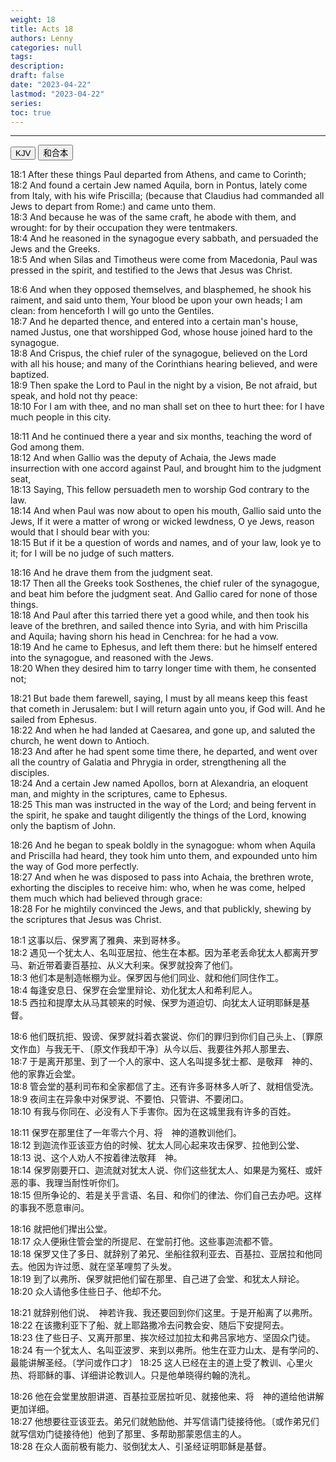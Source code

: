 ```yaml
---
weight: 18
title: Acts 18
authors: Lenny
categories: null
tags: 
description: 
draft: false
date: "2023-04-22"
lastmod: "2023-04-22"
series:
toc: true
---
```



<!--more-->
---

<!-- Tab links -->
<div class="tab">
  <button class="tablinks active" onclick="tablabel(event, 'english')">KJV</button>
  <button class="tablinks" onclick="tablabel(event, 'chinese')">和合本</button>
  
</div>

<!-- Tab content -->
<div id="english" class="tabcontent" style="display:block">

18:1 After these things Paul departed from Athens, and came to Corinth;  
18:2 And found a certain Jew named Aquila, born in Pontus, lately come from Italy, with his wife Priscilla; (because that Claudius had commanded all Jews to depart from Rome:) and came unto them.  
18:3 And because he was of the same craft, he abode with them, and wrought: for by their occupation they were tentmakers.  
18:4 And he reasoned in the synagogue every sabbath, and persuaded the Jews and the Greeks.  
18:5 And when Silas and Timotheus were come from Macedonia, Paul was pressed in the spirit, and testified to the Jews that Jesus was Christ.  

18:6 And when they opposed themselves, and blasphemed, he shook his raiment, and said unto them, Your blood be upon your own heads; I am clean: from henceforth I will go unto the Gentiles.  
18:7 And he departed thence, and entered into a certain man's house, named Justus, one that worshipped God, whose house joined hard to the synagogue.  
18:8 And Crispus, the chief ruler of the synagogue, believed on the Lord with all his house; and many of the Corinthians hearing believed, and were baptized.  
18:9 Then spake the Lord to Paul in the night by a vision, Be not afraid, but speak, and hold not thy peace:  
18:10 For I am with thee, and no man shall set on thee to hurt thee: for I have much people in this city.  

18:11 And he continued there a year and six months, teaching the word of God among them.  
18:12 And when Gallio was the deputy of Achaia, the Jews made insurrection with one accord against Paul, and brought him to the judgment seat,  
18:13 Saying, This fellow persuadeth men to worship God contrary to the law.  
18:14 And when Paul was now about to open his mouth, Gallio said unto the Jews, If it were a matter of wrong or wicked lewdness, O ye Jews, reason would that I should bear with you:  
18:15 But if it be a question of words and names, and of your law, look ye to it; for I will be no judge of such matters.  

18:16 And he drave them from the judgment seat.  
18:17 Then all the Greeks took Sosthenes, the chief ruler of the synagogue, and beat him before the judgment seat. And Gallio cared for none of those things.  
18:18 And Paul after this tarried there yet a good while, and then took his leave of the brethren, and sailed thence into Syria, and with him Priscilla and Aquila; having shorn his head in Cenchrea: for he had a vow.  
18:19 And he came to Ephesus, and left them there: but he himself entered into the synagogue, and reasoned with the Jews.  
18:20 When they desired him to tarry longer time with them, he consented not;  

18:21 But bade them farewell, saying, I must by all means keep this feast that cometh in Jerusalem: but I will return again unto you, if God will. And he sailed from Ephesus.  
18:22 And when he had landed at Caesarea, and gone up, and saluted the church, he went down to Antioch.  
18:23 And after he had spent some time there, he departed, and went over all the country of Galatia and Phrygia in order, strengthening all the disciples.  
18:24 And a certain Jew named Apollos, born at Alexandria, an eloquent man, and mighty in the scriptures, came to Ephesus.  
18:25 This man was instructed in the way of the Lord; and being fervent in the spirit, he spake and taught diligently the things of the Lord, knowing only the baptism of John.  

18:26 And he began to speak boldly in the synagogue: whom when Aquila and Priscilla had heard, they took him unto them, and expounded unto him the way of God more perfectly.  
18:27 And when he was disposed to pass into Achaia, the brethren wrote, exhorting the disciples to receive him: who, when he was come, helped them much which had believed through grace:  
18:28 For he mightily convinced the Jews, and that publickly, shewing by the scriptures that Jesus was Christ.  
</div>

<div id="chinese" class="tabcontent">

18:1 这事以后、保罗离了雅典、来到哥林多。  
18:2 遇见一个犹太人、名叫亚居拉、他生在本都。因为革老丢命犹太人都离开罗马、新近带着妻百基拉、从义大利来。保罗就投奔了他们。  
18:3 他们本是制造帐棚为业。保罗因与他们同业、就和他们同住作工。  
18:4 每逢安息日、保罗在会堂里辩论、劝化犹太人和希利尼人。  
18:5 西拉和提摩太从马其顿来的时候、保罗为道迫切、向犹太人证明耶稣是基督。  

18:6 他们既抗拒、毁谤、保罗就抖着衣裳说、你们的罪归到你们自己头上、〔罪原文作血〕与我无干、〔原文作我却干净〕从今以后、我要往外邦人那里去、  
18:7 于是离开那里、到了一个人的家中、这人名叫提多犹士都、是敬拜　神的、他的家靠近会堂。  
18:8 管会堂的基利司布和全家都信了主。还有许多哥林多人听了、就相信受洗。  
18:9 夜间主在异象中对保罗说、不要怕、只管讲、不要闭口。  
18:10 有我与你同在、必没有人下手害你。因为在这城里我有许多的百姓。  

18:11 保罗在那里住了一年零六个月、将　神的道教训他们。  
18:12 到迦流作亚该亚方伯的时候、犹太人同心起来攻击保罗、拉他到公堂、  
18:13 说、这个人劝人不按着律法敬拜　神。  
18:14 保罗刚要开口、迦流就对犹太人说、你们这些犹太人、如果是为冤枉、或奸恶的事、我理当耐性听你们。  
18:15 但所争论的、若是关乎言语、名目、和你们的律法、你们自己去办吧。这样的事我不愿意审问。  

18:16 就把他们撵出公堂。  
18:17 众人便揪住管会堂的所提尼、在堂前打他。这些事迦流都不管。  
18:18 保罗又住了多日、就辞别了弟兄、坐船往叙利亚去、百基拉、亚居拉和他同去。他因为许过愿、就在坚革哩剪了头发。  
18:19 到了以弗所、保罗就把他们留在那里、自己进了会堂、和犹太人辩论。  
18:20 众人请他多住些日子、他却不允。  

18:21 就辞别他们说、　神若许我、我还要回到你们这里。于是开船离了以弗所。  
18:22 在该撒利亚下了船、就上耶路撒冷去问教会安、随后下安提阿去。  
18:23 住了些日子、又离开那里、挨次经过加拉太和弗吕家地方、坚固众门徒。  
18:24 有一个犹太人、名叫亚波罗、来到以弗所。他生在亚力山太、是有学问的、最能讲解圣经。〔学问或作口才〕
18:25 这人已经在主的道上受了教训、心里火热、将耶稣的事、详细讲论教训人。只是他单晓得约翰的洗礼。  

18:26 他在会堂里放胆讲道、百基拉亚居拉听见、就接他来、将　神的道给他讲解更加详细。  
18:27 他想要往亚该亚去。弟兄们就勉励他、并写信请门徒接待他。〔或作弟兄们就写信劝门徒接待他〕他到了那里、多帮助那蒙恩信主的人。  
18:28 在众人面前极有能力、驳倒犹太人、引圣经证明耶稣是基督。  
</div>
